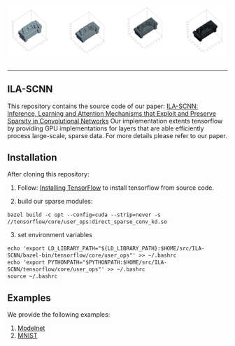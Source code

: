 
<div align="center">
 <img src="modelnet_example.png"><br><br>
</div>

-----------------


## ILA-SCNN

This repository contains the source code of our paper: [ILA-SCNN: Inference, Learning and Attention Mechanisms that Exploit and Preserve Sparsity in Convolutional Networks](https://deadlink.link)
Our implementation extents tensorflow by providing GPU implementations for layers  that are able efficiently process large-scale, sparse data. For more details please refer to our paper.


## Installation

After cloning this repository:
1) Follow: [Installing TensorFlow](https://www.tensorflow.org/install/install_sources) to install tensorflow from source code.

2) build our sparse modules:
```
bazel build -c opt --config=cuda --strip=never -s //tensorflow/core/user_ops:direct_sparse_conv_kd.so
```
3) set environment variables
```
echo 'export LD_LIBRARY_PATH="${LD_LIBRARY_PATH}:$HOME/src/ILA-SCNN/bazel-bin/tensorflow/core/user_ops"' >> ~/.bashrc
echo 'export PYTHONPATH="$PYTHONPATH:$HOME/src/ILA-SCNN/tensorflow/core/user_ops"' >> ~/.bashrc
source ~/.bashrc
```

## Examples
We provide the following examples:
1)  [Modelnet](https://github.com/TimoHackel/ILA-SCNN/tree/master/tensorflow/core/user_ops/direct_sparse_experiments/modelnet)
2) [MNIST](https://github.com/TimoHackel/ILA-SCNN/tree/master/tensorflow/core/user_ops/direct_sparse_experiments/mnist)
